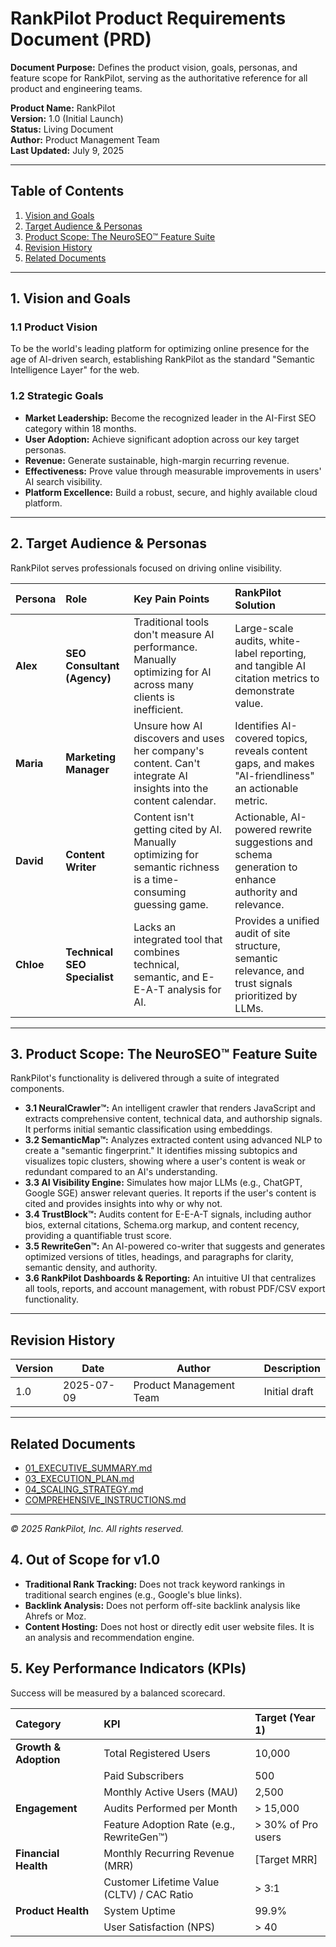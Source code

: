 # RankPilot Product Requirements Document (PRD)

**Document Purpose:**
Defines the product vision, goals, personas, and feature scope for RankPilot, serving as the authoritative reference for all product and engineering teams.

**Product Name:** RankPilot  
**Version:** 1.0 (Initial Launch)  
**Status:** Living Document  
**Author:** Product Management Team  
**Last Updated:** July 9, 2025

---

## Table of Contents
1. [Vision and Goals](#1-vision-and-goals)
2. [Target Audience & Personas](#2-target-audience--personas)
3. [Product Scope: The NeuroSEO™ Feature Suite](#3-product-scope-the-neuroseo-feature-suite)
4. [Revision History](#revision-history)
5. [Related Documents](#related-documents)

---

## 1. Vision and Goals

### 1.1 Product Vision
To be the world's leading platform for optimizing online presence for the age of AI-driven search, establishing RankPilot as the standard "Semantic Intelligence Layer" for the web.

### 1.2 Strategic Goals
- **Market Leadership:** Become the recognized leader in the AI-First SEO category within 18 months.
- **User Adoption:** Achieve significant adoption across our key target personas.
- **Revenue:** Generate sustainable, high-margin recurring revenue.
- **Effectiveness:** Prove value through measurable improvements in users' AI search visibility.
- **Platform Excellence:** Build a robust, secure, and highly available cloud platform.

---

## 2. Target Audience & Personas

RankPilot serves professionals focused on driving online visibility.

| Persona | Role | Key Pain Points | RankPilot Solution |
| :--- | :--- | :--- | :--- |
| **Alex** | **SEO Consultant (Agency)** | Traditional tools don't measure AI performance. Manually optimizing for AI across many clients is inefficient. | Large-scale audits, white-label reporting, and tangible AI citation metrics to demonstrate value. |
| **Maria** | **Marketing Manager** | Unsure how AI discovers and uses her company's content. Can't integrate AI insights into the content calendar. | Identifies AI-covered topics, reveals content gaps, and makes "AI-friendliness" an actionable metric. |
| **David** | **Content Writer** | Content isn't getting cited by AI. Manually optimizing for semantic richness is a time-consuming guessing game. | Actionable, AI-powered rewrite suggestions and schema generation to enhance authority and relevance. |
| **Chloe** | **Technical SEO Specialist**| Lacks an integrated tool that combines technical, semantic, and E-E-A-T analysis for AI. | Provides a unified audit of site structure, semantic relevance, and trust signals prioritized by LLMs. |

---

## 3. Product Scope: The NeuroSEO™ Feature Suite

RankPilot's functionality is delivered through a suite of integrated components.

- **3.1 NeuralCrawler™:** An intelligent crawler that renders JavaScript and extracts comprehensive content, technical data, and authorship signals. It performs initial semantic classification using embeddings.
- **3.2 SemanticMap™:** Analyzes extracted content using advanced NLP to create a "semantic fingerprint." It identifies missing subtopics and visualizes topic clusters, showing where a user's content is weak or redundant compared to an AI's understanding.
- **3.3 AI Visibility Engine:** Simulates how major LLMs (e.g., ChatGPT, Google SGE) answer relevant queries. It reports if the user's content is cited and provides insights into why or why not.
- **3.4 TrustBlock™:** Audits content for E-E-A-T signals, including author bios, external citations, Schema.org markup, and content recency, providing a quantifiable trust score.
- **3.5 RewriteGen™:** An AI-powered co-writer that suggests and generates optimized versions of titles, headings, and paragraphs for clarity, semantic density, and authority.
- **3.6 RankPilot Dashboards & Reporting:** An intuitive UI that centralizes all tools, reports, and account management, with robust PDF/CSV export functionality.

---

## Revision History
| Version | Date | Author | Description |
|---------|------|--------|-------------|
| 1.0     | 2025-07-09 | Product Management Team | Initial draft |

---

## Related Documents
- [01_EXECUTIVE_SUMMARY.md](./01_EXECUTIVE_SUMMARY.md)
- [03_EXECUTION_PLAN.md](./03_EXECUTION_PLAN.md)
- [04_SCALING_STRATEGY.md](./04_SCALING_STRATEGY.md)
- [COMPREHENSIVE_INSTRUCTIONS.md](./COMPREHENSIVE_INSTRUCTIONS.md)

---

*© 2025 RankPilot, Inc. All rights reserved.*

## 4. Out of Scope for v1.0

*   **Traditional Rank Tracking:** Does not track keyword rankings in traditional search engines (e.g., Google's blue links).
*   **Backlink Analysis:** Does not perform off-site backlink analysis like Ahrefs or Moz.
*   **Content Hosting:** Does not host or directly edit user website files. It is an analysis and recommendation engine.

## 5. Key Performance Indicators (KPIs)

Success will be measured by a balanced scorecard.

| Category | KPI | Target (Year 1) |
| :--- | :--- | :--- |
| **Growth & Adoption** | Total Registered Users | 10,000 |
| | Paid Subscribers | 500 |
| | Monthly Active Users (MAU) | 2,500 |
| **Engagement** | Audits Performed per Month | > 15,000 |
| | Feature Adoption Rate (e.g., RewriteGen™) | > 30% of Pro users |
| **Financial Health** | Monthly Recurring Revenue (MRR) | [Target MRR] |
| | Customer Lifetime Value (CLTV) / CAC Ratio | > 3:1 |
| **Product Health** | System Uptime | 99.9% |
| | User Satisfaction (NPS) | > 40 |